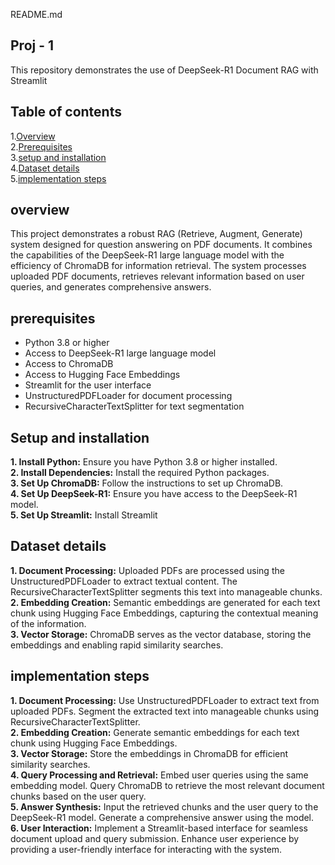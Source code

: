 README.md

## Proj - 1
This repository demonstrates the use of DeepSeek-R1 Document RAG with Streamlit

## Table of contents
1.[Overview](#overview)<br>
2.[Prerequisites](#prerequisite)<br>
3.[setup and installation](#setup_and_installation)<br>
4.[Dataset details](#dataset_details)<br>
5.[implementation steps](#implementation_steps)<br>

## overview
This project demonstrates a robust RAG (Retrieve, Augment, Generate) system designed for question answering on PDF documents. It combines the capabilities of the DeepSeek-R1 large language model with the efficiency of ChromaDB for information retrieval. The system processes uploaded PDF documents, retrieves relevant information based on user queries, and generates comprehensive answers.

## prerequisites

- Python 3.8 or higher
- Access to DeepSeek-R1 large language model
- Access to ChromaDB
- Access to Hugging Face Embeddings
- Streamlit for the user interface
- UnstructuredPDFLoader for document processing
- RecursiveCharacterTextSplitter for text segmentation

## Setup and installation
**1. Install Python:** 
Ensure you have Python 3.8 or higher installed.<br>
**2. Install Dependencies:**
Install the required Python packages.<br>
**3. Set Up ChromaDB:**
Follow the instructions to set up ChromaDB.<br>
**4. Set Up DeepSeek-R1:** 
Ensure you have access to the DeepSeek-R1 model.<br>
**5. Set Up Streamlit:** 
Install Streamlit

## Dataset details
**1. Document Processing:**
Uploaded PDFs are processed using the UnstructuredPDFLoader to extract textual content. The RecursiveCharacterTextSplitter segments this text into manageable chunks.<br>
**2. Embedding Creation:**
Semantic embeddings are generated for each text chunk using Hugging Face Embeddings, capturing the contextual meaning of the information.<br>
**3. Vector Storage:** 
ChromaDB serves as the vector database, storing the embeddings and enabling rapid similarity searches.

## implementation steps
**1. Document Processing:**
Use UnstructuredPDFLoader to extract text from uploaded PDFs.
Segment the extracted text into manageable chunks using RecursiveCharacterTextSplitter.<br>
**2. Embedding Creation:**
Generate semantic embeddings for each text chunk using Hugging Face Embeddings.<br>
**3. Vector Storage:**
Store the embeddings in ChromaDB for efficient similarity searches.<br>
**4. Query Processing and Retrieval:**
Embed user queries using the same embedding model.
Query ChromaDB to retrieve the most relevant document chunks based on the user query.<br>
**5. Answer Synthesis:**
Input the retrieved chunks and the user query to the DeepSeek-R1 model.
Generate a comprehensive answer using the model.<br>
**6. User Interaction:**
Implement a Streamlit-based interface for seamless document upload and query submission.
Enhance user experience by providing a user-friendly interface for interacting with the system.


